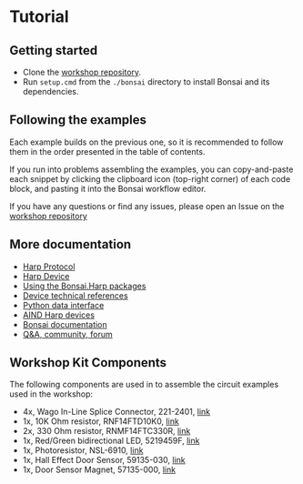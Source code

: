 # Tutorial

## Getting started

- Clone the [workshop repository](https://github.com/AllenNeuralDynamics/aind-harp-workshop-materials).
- Run `setup.cmd` from the `./bonsai` directory to install Bonsai and its dependencies.

## Following the examples

Each example builds on the previous one, so it is recommended to follow them in the order presented in the table of contents.

If you run into problems assembling the examples, you can copy-and-paste each snippet by clicking the clipboard icon (top-right corner) of each code block, and pasting it into the Bonsai workflow editor.

If you have any questions or find any issues, please open an Issue on the [workshop repository](https://github.com/AllenNeuralDynamics/aind-harp-workshop-materials/issues)

## More documentation

- [Harp Protocol](https://harp-tech.org/protocol/BinaryProtocol-8bit.html)
- [Harp Device](https://harp-tech.org/protocol/Device.html)
- [Using the Bonsai.Harp packages](https://harp-tech.org/articles/intro.html)
- [Device technical references](https://harp-tech.org/api/Harp.Behavior.html)
- [Python data interface](https://harp-tech.org/articles/python.html)
- [AIND Harp devices](https://allenneuraldynamics.github.io/Bonsai.AllenNeuralDynamics/harp_devices_spec/Harp_LicketySplit.html)
- [Bonsai documentation](https://bonsai-rx.org/docs/articles/observables.html)
- [Q&A, community, forum](https://github.com/orgs/harp-tech/discussions)

## Workshop Kit Components

The following components are used in to assemble the circuit examples used in the workshop:

- 4x, Wago In-Line Splice Connector, 221-2401, [link](https://www.digikey.com/en/products/detail/wago-corporation/221-2401/16284533)
- 1x, 10K Ohm resistor, RNF14FTD10K0, [link](https://www.digikey.com/en/products/detail/stackpole-electronics-inc/RNF14FTD10K0/17065960)
- 2x, 330 Ohm resistor, RNMF14FTC330R, [link](https://www.digikey.com/en/products/detail/stackpole-electronics-inc/RNMF14FTC330R/2617332)
- 1x, Red/Green bidirectional LED, 5219459F, [link](https://www.digikey.com/en/products/detail/dialight/5219459F/1832557)
- 1x, Photoresistor, NSL-6910, [link](https://www.digikey.com/en/products/detail/advanced-photonix/NSL-6910/5039809)
- 1x, Hall Effect Door Sensor, 59135-030, [link](https://www.digikey.com/en/products/detail/littelfuse-inc/59135-030/154459)
- 1x, Door Sensor Magnet, 57135-000, [link](https://www.digikey.com/en/products/detail/littelfuse-inc/57135-000/43976)